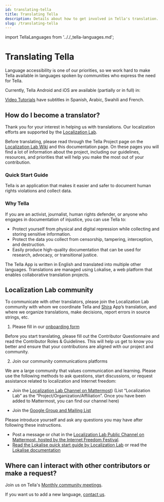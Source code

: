 ```yaml
---
id: translating-tella
title: Translating Tella
description: Details about how to get involved in Tella's translation.
slug: /translating-tella
---
```

import TellaLanguages from '.././_tella-languages.md';


# Translating Tella

Language accessibility is one of our priorities, so we work hard to make Tella available in languages spoken by communities who express the need for Tella.

Currently, Tella Android and iOS are available (partially or in full) in:


<TellaLanguages/>


[Video Tutorials](/video-tutorials) have subtitles in Spanish, Arabic, Swahili and French.

## How do I become a translator? 
Thank you for your interest in helping us with translations. Our localization efforts are supported by the [Localization Lab](https://www.localizationlab.org/). 

Before translating, please read through the Tella Project page on the [Localization Lab Wiki](https://wiki.localizationlab.org/index.php/Tella) and this documentation page. On these pages you will find a lot of information about the project, including our guidelines, resources, and priorities that will help you make the most out of your contribution.

### Quick Start Guide
Tella is an application that makes it easier and safer to document human rights violations and collect data.

### Why Tella
If you are an activist, journalist, human rights defender, or anyone who engages in documentation of injustice, you can use Tella to:
- Protect yourself from physical and digital repression while collecting and storing sensitive information.
- Protect the data you collect from censorship, tampering, interception, and destruction.
- Easily produce high-quality documentation that can be used for research, advocacy, or transitional justice.

The Tella App is written in English and translated into multiple other languages. Translations are managed using Lokalise, a web platform that enables collaborative translation projects.

## Localization Lab community
To communicate with other translators, please join the Localization Lab community with whom we coordinate Tella and [Shira](https://shira.app/) App’s translation, and where we organize translations, make decisions, report errors in source strings, etc. 

1. Please fill in our [onboarding form](https://docs.google.com/forms/d/e/1FAIpQLSfgXL7UbC6eVk7YMg_gidFnBre3a6liYSnAuhiPmtSybubNWA/viewform)

Before you start translating, please fill out the Contributor Questionnaire and read the Contributor Roles & Guidelines. This will help us get to know you better and ensure that your contributions are aligned with our project and community.

2. Join our community communications platforms 

We are a large community that values communication and learning. Please use the following methods to ask questions, start discussions, or request assistance related to localization and Internet freedom:

* Join the [Localization Lab Channel on Mattermost](https://internetfreedomfestival.org/wiki/index.php/IFF_Mattermost))
(List “Localization Lab” as the “Project/Organization/Affiliation”. Once you have been added to Mattermost, you can find our channel here) 


* Join the [Google Group and Mailing List](https://groups.google.com/g/OTFl10n)

Please introduce yourself and ask any questions you may have after following these instructions.
- Post a message or chat in the [Localization Lab Public Channel on Mattermost, hosted by the Internet Freedom Festival](https://community.internetfreedomfestival.org/community/channels/localization-lab-chat).
- [Read the Lokalise quick start guide by Localization Lab](https://docs.google.com/document/d/1h3Fa9FbVAzHXKgS_H28LmycY3ujjCgQl-oOwVuIy2IA/edit) or read the [Lokalise documentation](https://docs.lokalise.com/en/)

## Where can I interact with other contributors or make a request? 

Join us on Tella's [Monthly community meetings](/community-meetings).

If you want us to add a new language, [contact us](/contact-us).

